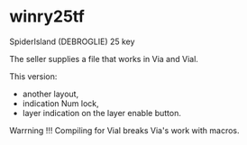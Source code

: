 # winry25tf
SpiderIsland (DEBROGLIE) 25 key

The seller supplies a file that works in Via and Vial.

This version:
- another layout,
- indication Num lock,
- layer indication on the layer enable button.

Warrning !!!
Compiling for Vial breaks Via's work with macros.
